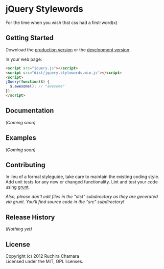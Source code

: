 # jQuery Stylewords

For the time when you wish that css had a first-word(x)

## Getting Started
Download the [production version][min] or the [development version][max].

[min]: https://raw.github.com/admin/jquery.stylewords/master/dist/jquery.stylewords.min.js
[max]: https://raw.github.com/admin/jquery.stylewords/master/dist/jquery.stylewords.js

In your web page:

```html
<script src="jquery.js"></script>
<script src="dist/jquery.stylewords.min.js"></script>
<script>
jQuery(function($) {
  $.awesome(); // "awesome"
});
</script>
```

## Documentation
_(Coming soon)_

## Examples
_(Coming soon)_

## Contributing
In lieu of a formal styleguide, take care to maintain the existing coding style. Add unit tests for any new or changed functionality. Lint and test your code using [grunt](https://github.com/cowboy/grunt).

_Also, please don't edit files in the "dist" subdirectory as they are generated via grunt. You'll find source code in the "src" subdirectory!_

## Release History
_(Nothing yet)_

## License
Copyright (c) 2012 Ruchira Chamara  
Licensed under the MIT, GPL licenses.
